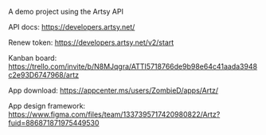 A demo project using the Artsy API

API docs: https://developers.artsy.net/

Renew token: https://developers.artsy.net/v2/start

Kanban board: https://trello.com/invite/b/N8MJqgra/ATTI5718766de9b98e64c41aada3948c2e93D6747968/artz

App download: https://appcenter.ms/users/ZombieD/apps/Artz/

App design framework: https://www.figma.com/files/team/1337395717420980822/Artz?fuid=886871871975449530
